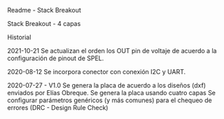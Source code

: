 Readme - Stack Breakout

Stack Breakout - 4 capas

Historial

2021-10-21
Se actualizan el orden los OUT pin de voltaje de acuerdo a la configuración de pinout de SPEL.

2020-08-12
Se incorpora conector con conexión I2C y UART.

2020-07-27 - V1.0
Se genera la placa de acuerdo a los diseños (dxf) enviados por Elías Obreque.
Se genera la placa usando cuatro capas
Se configurar parámetros genéricos (y más comunes) para el chequeo de errores (DRC - Design Rule Check)
